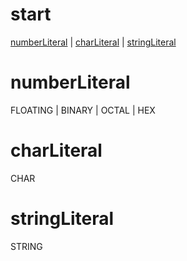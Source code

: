 # start

[numberLiteral](#numberliteral) | [charLiteral](#charliteral) | [stringLiteral](#stringliteral)

# numberLiteral

FLOATING | BINARY | OCTAL | HEX

# charLiteral

CHAR

# stringLiteral

STRING